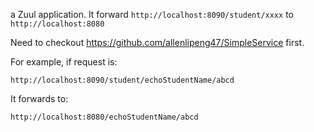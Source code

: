 a Zuul application. It forward ```http://localhost:8090/student/xxxx``` to ```http://localhost:8080```

Need to checkout https://github.com/allenlipeng47/SimpleService first.

For example, if request is:

```http://localhost:8090/student/echoStudentName/abcd```

It forwards to:

```http://localhost:8080/echoStudentName/abcd```
 

